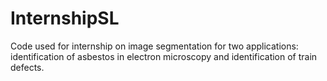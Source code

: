 # InternshipSL
Code used for internship on image segmentation for two applications: identification of asbestos in electron microscopy and identification of train defects. 



